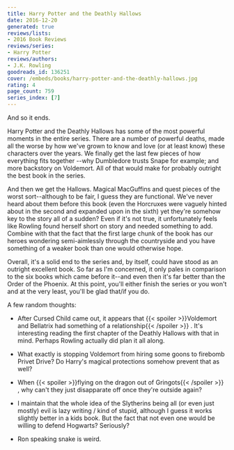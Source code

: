 ```yaml
---
title: Harry Potter and the Deathly Hallows
date: 2016-12-20
generated: true
reviews/lists:
- 2016 Book Reviews
reviews/series:
- Harry Potter
reviews/authors:
- J.K. Rowling
goodreads_id: 136251
cover: /embeds/books/harry-potter-and-the-deathly-hallows.jpg
rating: 4
page_count: 759
series_index: [7]
---
```

And so it ends.  

Harry Potter and the Deathly Hallows has some of the most powerful moments in the entire series. There are a number of powerful deaths, made all the worse by how we've grown to know and love (or at least know) these characters over the years. We finally get the last few pieces of how everything fits together --why Dumbledore trusts Snape for example; and more backstory on Voldemort. All of that would make for probably outright the best book in the series.  

<!--more-->

And then we get the Hallows. Magical MacGuffins and quest pieces of the worst sort--although to be fair, I guess they are functional. We've never heard about them before this book (even the Horcruxes were vaguely hinted about in the second and expanded upon in the sixth) yet they're somehow key to the story all of a sudden? Even if it's not true, it unfortunately feels like Rowling found herself short on story and needed something to add. Combine with that the fact that the first large chunk of the book has our heroes wondering semi-aimlessly through the countryside and you have something of a weaker book than one would otherwise hope.  

Overall, it's a solid end to the series and, by itself, could have stood as an outright excellent book. So far as I'm concerned, it only pales in comparison to the six books which came before it--and even then it's far better than the Order of the Phoenix. At this point, you'll either finish the series or you won't and at the very least, you'll be glad that/if you do.  

A few random thoughts:  

- After Cursed Child came out, it appears that  {{< spoiler >}}Voldemort and Bellatrix had something of a relationship{{< /spoiler >}}  . It's interesting reading the first chapter of the Deathly Hallows with that in mind. Perhaps Rowling actually did plan it all along.  

- What exactly is stopping Voldemort from hiring some goons to firebomb Privet Drive? Do Harry's magical protections somehow prevent that as well?  

- When  {{< spoiler >}}flying on the dragon out of Gringots{{< /spoiler >}}  , why can't they just disapparate off once they're outside again?  

- I maintain that the whole idea of the Slytherins being all (or even just mostly) evil is lazy writing / kind of stupid, although I guess it works slightly better in a kids book. But the fact that not even one would be willing to defend Hogwarts? Seriously?  

- Ron speaking snake is weird.